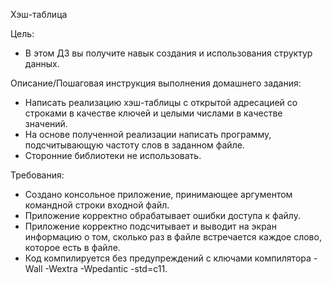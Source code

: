 Хэш-таблица

Цель:
- В этом ДЗ вы получите навык создания и использования структур данных.

Описание/Пошаговая инструкция выполнения домашнего задания:
- Написать реализацию хэш-таблицы с открытой адресацией со строками в качестве ключей и целыми числами в качестве значений.
- На основе полученной реализации написать программу, подсчитывающую частоту слов в заданном файле.
- Сторонние библиотеки не использовать.

Требования:
- Создано консольное приложение, принимающее аргументом командной строки входной файл.
- Приложение корректно обрабатывает ошибки доступа к файлу.
- Приложение корректно подсчитывает и выводит на экран информацию о том, сколько раз в файле встречается каждое слово, которое есть в файле.
- Код компилируется без предупреждений с ключами компилятора -Wall -Wextra -Wpedantic -std=c11.

